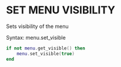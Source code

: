 # SET MENU VISIBILITY

Sets visibility of the menu

Syntax:	menu.set_visible

```lua
if not menu.get_visible() then
    menu.set_visible(true)
end
```
